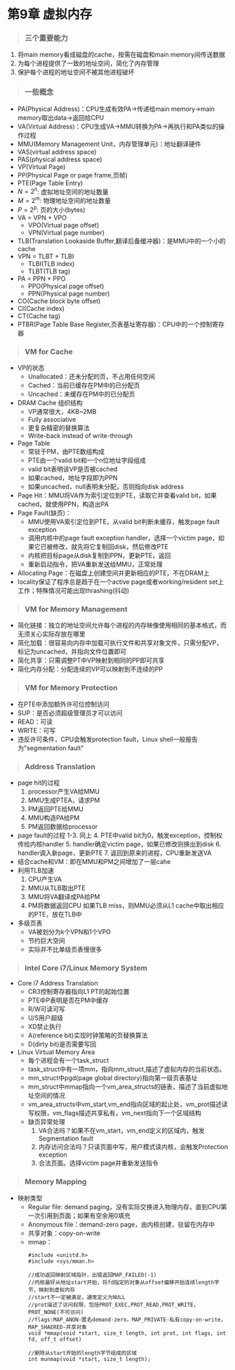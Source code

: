 # 第9章 虚拟内存
> ### 三个重要能力
1. 将main memory看成磁盘的cache，按需在磁盘和main memory间传送数据
2. 为每个进程提供了一致的地址空间，简化了内存管理
3. 保护每个进程的地址空间不被其他进程破坏
> ### 一些概念
- PA(Physical Address)：CPU生成有效PA->传递给main memory->main memory取出data->返回给CPU
- VA(Virtual Address)：CPU生成VA->MMU转换为PA->再执行和PA类似的操作过程
- MMU(Memory Management Unit，内存管理单元)：地址翻译硬件
- VAS(virtual address space)
- PAS(physical address space)
- VP(Virtual Page)
- PP(Physical Page or page frame,页帧)
- PTE(Page Table Entry)
- $N=2^n$: 虚拟地址空间的地址数量
- $M=2^m$: 物理地址空间的地址数量
- $P=2^p$: 页的大小(bytes)
- VA = VPN + VPO
  - VPO(Virtual page offset)
  - VPN(Virtual page number)
- TLB(Translation Lookaside Buffer,翻译后备缓冲器)：是MMU中的一个小的cache
- VPN = TLBT + TLBI
  - TLBI(TLB index)
  - TLBT(TLB tag)
- PA = PPN + PPO
  - PPO(Physical page offset)
  - PPN(Physical page number)
- CO(Cache block byte offset)
- CI(Cache index)
- CT(Cache tag)
- PTBR(Page Table Base Register,页表基址寄存器)：CPU中的一个控制寄存器
> ### VM for Cache
- VP的状态
  - Unallocated：还未分配的页，不占用任何空间
  - Cached：当前已缓存在PM中的已分配页
  - Uncached：未缓存在PM中的已分配页
- DRAM Cache 组织结构
  - VP通常很大，4KB~2MB
  - Fully associative
  - 更复杂精密的替换算法
  - Write-back instead of write-through
- Page Table
  - 常驻于PM，由PTE数组构成
  - PTE由一个valid bit和一个n位地址字段组成
  - valid bit表明该VP是否被cached
  - 如果cached，地址字段即为PPN
  - 如果uncached，null表明未分配，否则指向disk address
- Page Hit：MMU将VA作为索引定位到PTE，读取它并查看valid bit，如果cached，就使用PPN，构造出PA
- Page Fault(缺页)：
  - MMU使用VA索引定位到PTE，从valid bit判断未缓存，触发page fault exception
  - 调用内核中的page fault exception handler，选择一个victim page，如果它已被修改，就先将它复制回disk，然后修改PTE
  - 内核把目标page从disk复制到PPN，更新PTE，返回
  - 重新启动指令，把VA重新发送给MMU，正常处理
- Allocating Page：在磁盘上创建空间并更新相应的PTE，不在DRAM上
- locality保证了程序总是趋于在一个active page或者working/resident set上工作；特殊情况可能出现thrashing(抖动)
> ### VM for Memory Management
- 简化链接：独立的地址空间允许每个进程的内存映像使用相同的基本格式，而无须关心实际存放在哪里
- 简化加载：很容易向内存中加载可执行文件和共享对象文件，只需分配VP，标记为uncached，并指向文件位置即可
- 简化共享：只需调整PT中VP映射到相同的PP即可共享
- 简化内存分配：分配连续的VP可以映射到不连续的PP
> ### VM for Memory Protection
- 在PTE中添加额外许可位控制访问
- SUP：是否必须超级管理员才可以访问
- READ：可读
- WRITE：可写
- 违反许可条件，CPU会触发protection fault，Linux shell一般报告为"segmentation fault"
> ### Address Translation
- page hit的过程
  1. processor产生VA给MMU
  2. MMU生成PTEA，请求PM
  3. PM返回PTE给MMU
  4. MMU构造PA给PM
  5. PM返回数据给processor
- page fault的过程
  1-3. 同上
  4. PTE中valid bit为0，触发exception，控制权传给内核handler
  5. handler确定victim page，如果已修改则换出到disk 
  6. handler调入新page，更新PTE
  7. 返回到原来的进程，CPU重新发送VA
- 结合cache和VM：即在MMU和PM之间增加了一层cahe
- 利用TLB加速
  1. CPU产生VA
  2. MMU从TLB取出PTE
  3. MMU将VA翻译成PA给PM
  4. PM将数据返回CPU
    如果TLB miss，则MMU必须从L1 cache中取出相应的PTE，放在TLB中
- 多级页表
  - VA被划分为k个VPN和1个VPO
  - 节约巨大空间
  - 实际并不比单级页表慢很多
> ### Intel Core i7/Linux Memory System
- Core i7 Address Translation
  - CR3控制寄存器指向L1 PT的起始位置
  - PTE中P表明是否在PM中缓存
  - R/W可读可写
  - U/S用户超级
  - XD禁止执行
  - A(reference bit)实现时钟策略的页替换算法
  - D(dirty bit)是否需要写回
- Linux Virtual Memory Area
  - 每个进程会有一个task_struct
  - task_struct中有一项mm，指向mm_struct,描述了虚拟内存的当前状态。
  - mm_struct中pgd(page global directory)指向第一级页表基址
  - mm_struct中mmap指向一个vm_area_structs的链表，描述了当前虚拟地址空间的情况
  - vm_area_structs中vm_start,vm_end指向区域的起止处，vm_prot描述读写权限，vm_flags描述共享私有，vm_next指向下一个区域结构
  - 缺页异常处理
    1. VA合法吗？如果不在vm_start，vm_end定义的区域内，触发Segmentation fault
    2. 内存访问合法吗？只读页面中写，用户模式读内核，会触发Protection exception
    3. 合法页面。选择victim page并重新发送指令
> ### Memory Mapping
- 映射类型
  - Regular file: demand paging，没有实际交换进入物理内存，直到CPU第一次引用到页面；如果有空余用0填充
  - Anonymous file：demand-zero page，由内核创建，驻留在内存中
  - 共享对象：copy-on-write
  - mmap：
    ```
    #include <unistd.h>
    #include <sys/mman.h>

    //成功返回映射区域指针，出错返回MAP_FAILED(-1)
    //内核最好从地址start开始，将fd指定的对象从offset偏移开始连续length字节，映射到虚拟内存
    //start不一定被满足，通常定义为NULL
    //prot描述了访问权限，包括PROT_EXEC,PROT_READ,PROT_WRITE，PROT_NONE(不可访问)
    //flags:MAP_ANON-匿名demand-zero，MAP_PRIVATE-私有copy-on-write，MAP_SHAERED-共享对象
    void *mmap(void *start, size_t length, int prot, int flags, int fd, off_t offset)

    //删除从start开始的length字节组成的区域
    int munmap(void *start, size_t length);
    ```